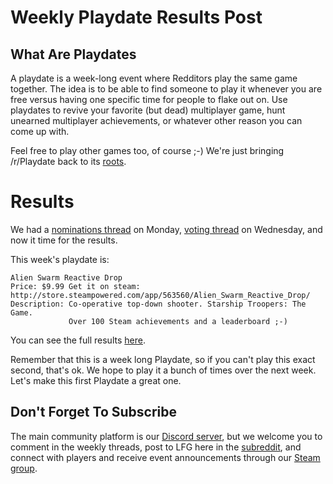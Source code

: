 # Weekly Playdate Results Post

## What Are Playdates

A playdate is a week-long event where Redditors play the same game together. The idea is to be able to find someone to play it whenever you are free versus having one specific time for people to flake out on. Use playdates to revive your favorite (but dead) multiplayer game, hunt unearned multiplayer achievements, or whatever other reason you can come up with.

Feel free to play other games too, of course ;-) We're just bringing /r/Playdate back to its [roots](https://www.reddit.com/r/gaming/comments/j8hpz/idea_for_subreddit_organize_nights_around/).

# Results

We had a [nominations thread](https://redd.it/75dnoi) on Monday, [voting thread](https://redd.it/75txk1) on Wednesday, and now it time for the results.

This week's playdate is:

    Alien Swarm Reactive Drop
    Price: $9.99 Get it on steam: http://store.steampowered.com/app/563560/Alien_Swarm_Reactive_Drop/
    Description: Co-operative top-down shooter. Starship Troopers: The Game.
                 Over 100 Steam achievements and a leaderboard ;-)

You can see the full results [here](https://docs.google.com/spreadsheets/d/1hWlMEK1YTGWYsAWSvSiSL5o1kIN4C0b3Mx15M9sLYHg).

Remember that this is a week long Playdate, so if you can't play this exact second, that's ok. We hope to play it a bunch of times over the next week. Let's make this first Playdate a great one.

## Don't Forget To Subscribe

The main community platform is our [Discord server](https://discord.gg/playdate), but we welcome you to comment in the weekly threads, post to LFG here in the [subreddit](https://www.reddit.com/r/Playdate/submit?selftext=true), and connect with players and receive event announcements through our [Steam group](http://steamcommunity.com/groups/joinplaydate).
